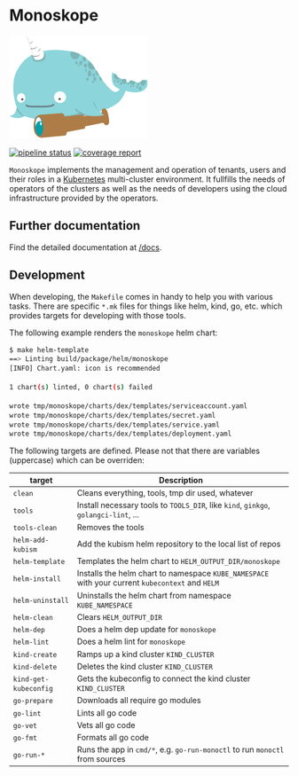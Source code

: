 # Monoskope

![Monoskope Logo](assets/logo/monoskope.png)

[![pipeline status](https://gitlab.figo.systems/platform/monoskope/monoskope/badges/main/pipeline.svg)](https://gitlab.figo.systems/platform/monoskope/monoskope/-/commits/main)
[![coverage report](https://gitlab.figo.systems/platform/monoskope/monoskope/badges/main/coverage.svg)](https://gitlab.figo.systems/platform/monoskope/monoskope/-/commits/main)

`Monoskope` implements the management and operation of tenants, users and their roles in a [Kubernetes](https://kubernetes.io/) multi-cluster environment. It fullfills the needs of operators of the clusters as well as the needs of developers using the cloud infrastructure provided by the operators.

## Further documentation

Find the detailed documentation at [/docs](docs/Overview.md).

## Development

When developing, the `Makefile` comes in handy to help you with various tasks.
There are specific `*.mk` files for things like helm, kind, go, etc. which provides targets for developing with those tools.

The following example renders the `monoskope` helm chart:

```sh
$ make helm-template
==> Linting build/package/helm/monoskope
[INFO] Chart.yaml: icon is recommended

1 chart(s) linted, 0 chart(s) failed

wrote tmp/monoskope/charts/dex/templates/serviceaccount.yaml
wrote tmp/monoskope/charts/dex/templates/secret.yaml
wrote tmp/monoskope/charts/dex/templates/service.yaml
wrote tmp/monoskope/charts/dex/templates/deployment.yaml
```

The following targets are defined. Please not that there are variables (uppercase) which can be overriden:

| target | Description |
| --------- | ----------- |
| `clean` | Cleans everything, tools, tmp dir used, whatever |
| `tools` | Install necessary tools to `TOOLS_DIR`, like `kind`, `ginkgo`, `golangci-lint`, ... |
| `tools-clean` | Removes the tools |
| `helm-add-kubism` | Add the kubism helm repository to the local list of repos |
| `helm-template` | Templates the helm chart to `HELM_OUTPUT_DIR/monoskope` |
| `helm-install` | Installs the helm chart to namespace `KUBE_NAMESPACE` with your current `kubecontext` and `HELM` |
| `helm-uninstall` | Uninstalls the helm chart from namespace `KUBE_NAMESPACE` |
| `helm-clean` | Clears `HELM_OUTPUT_DIR` |
| `helm-dep` | Does a helm dep update for `monoskope` |
| `helm-lint` | Does a helm lint for `monoskope` |
| `kind-create` | Ramps up a kind cluster `KIND_CLUSTER` |
| `kind-delete` | Deletes the kind cluster `KIND_CLUSTER` |
| `kind-get-kubeconfig` | Gets the kubeconfig to connect the kind cluster `KIND_CLUSTER` |
| `go-prepare` | Downloads all require go modules |
| `go-lint` | Lints all go code |
| `go-vet` | Vets all go code |
| `go-fmt` | Formats all go code |
| `go-run-*` | Runs the app in `cmd/*`, e.g. `go-run-monoctl` to run `monoctl` from sources |
